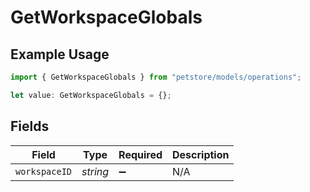 # GetWorkspaceGlobals

## Example Usage

```typescript
import { GetWorkspaceGlobals } from "petstore/models/operations";

let value: GetWorkspaceGlobals = {};
```

## Fields

| Field              | Type               | Required           | Description        |
| ------------------ | ------------------ | ------------------ | ------------------ |
| `workspaceID`      | *string*           | :heavy_minus_sign: | N/A                |
